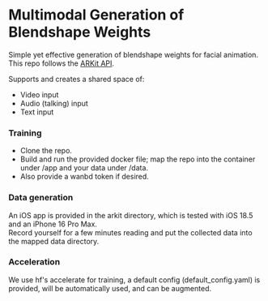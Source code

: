 # Multimodal Generation of Blendshape Weights
Simple yet effective generation of blendshape weights for facial animation. This repo follows the [ARKit API](https://developer.apple.com/augmented-reality/arkit/).

Supports and creates a shared space of:
- Video input
- Audio (talking) input
- Text input

### Training
- Clone the repo.
- Build and run the provided docker file; map the repo into the container under /app and your data under /data.
- Also provide a wanbd token if desired.

### Data generation
An iOS app is provided in the arkit directory, which is tested with iOS 18.5 and an iPhone 16 Pro Max.\
Record yourself for a few minutes reading and put the collected data into the mapped data directory.

### Acceleration
We use hf's accelerate for training, a default config (default_config.yaml) is provided, will be automatically used, and can be augmented.